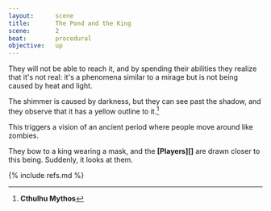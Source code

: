 ```yaml
---
layout:      scene
title:       The Pond and the King
scene:       2
beat:        procedural
objective:   up
---
```


They will not be able to reach it,
and by spending their abilities they realize that it's not real:
it's a phenomena similar to a mirage but is not being caused by heat and light.

The shimmer is caused by darkness, but they can see past the shadow,
and they observe that it has a yellow outline to it.[^0]

This triggers a vision of an ancient period where people move around like zombies.

They bow to a king wearing a mask, and the **[Players][]** are drawn closer to this being.
Suddenly, it looks at them.


[^0]: **Cthulhu Mythos**

{% include refs.md %}
